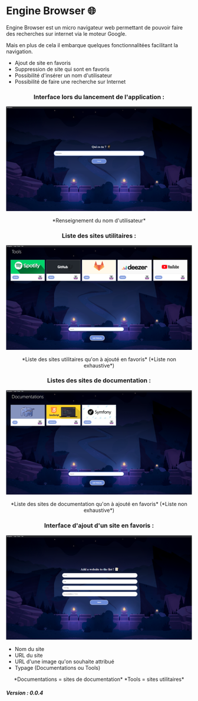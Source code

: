 # Engine Browser 🌐

Engine Browser est un micro navigateur web permettant de pouvoir faire des recherches sur internet via le moteur Google.

Mais en plus de cela il embarque quelques fonctionnalitées facilitant la navigation.

* Ajout de site en favoris 
* Suppression de site qui sont en favoris
* Possibilité d'insérer un nom d'utilisateur
* Possibilité de faire une recherche sur Internet

### <center>Interface lors du lancement de l'application :</center>

!['Auth'](img/auth.PNG)

<center>*Renseignement du nom d'utilisateur*</center>

### <center>Liste des sites utilitaires : </center>

!['Tools'](img/tools.PNG)

<center>*Liste des sites utilitaires qu'on à ajouté en favoris* (*Liste non exhaustive*)</center>

### <center>Listes des sites de documentation :</center>

!['Docs'](img/docs.PNG)

<center>*Liste des sites de documentation qu'on à ajouté en favoris* (*Liste non exhaustive*)</center>

### <center>Interface d'ajout d'un site en favoris :</center>

!['Add'](img/add.PNG)

* Nom du site
* URL du site
* URL d'une image qu'on souhaite attribué
* Typage (Documentations ou Tools)

<center>*Documentations = sites de documentation*
*Tools = sites utilitaires*</center>

##### Version : 0.0.4




